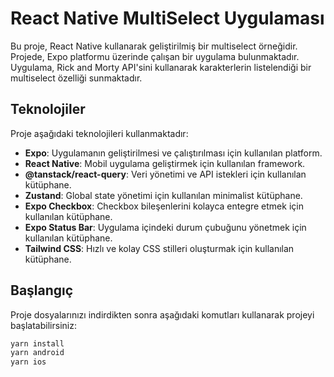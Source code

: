 # React Native MultiSelect Uygulaması

Bu proje, React Native kullanarak geliştirilmiş bir multiselect örneğidir. Projede, Expo platformu üzerinde çalışan bir uygulama bulunmaktadır. Uygulama, Rick and Morty API'sini kullanarak karakterlerin listelendiği bir multiselect özelliği sunmaktadır.

## Teknolojiler

Proje aşağıdaki teknolojileri kullanmaktadır:
- **Expo**: Uygulamanın geliştirilmesi ve çalıştırılması için kullanılan platform.
- **React Native**: Mobil uygulama geliştirmek için kullanılan framework.
- **@tanstack/react-query**: Veri yönetimi ve API istekleri için kullanılan kütüphane.
- **Zustand**: Global state yönetimi için kullanılan minimalist kütüphane.
- **Expo Checkbox**: Checkbox bileşenlerini kolayca entegre etmek için kullanılan kütüphane.
- **Expo Status Bar**: Uygulama içindeki durum çubuğunu yönetmek için kullanılan kütüphane.
- **Tailwind CSS**: Hızlı ve kolay CSS stilleri oluşturmak için kullanılan kütüphane.

## Başlangıç

Proje dosyalarınızı indirdikten sonra aşağıdaki komutları kullanarak projeyi başlatabilirsiniz:

```bash
yarn install
yarn android
yarn ios
